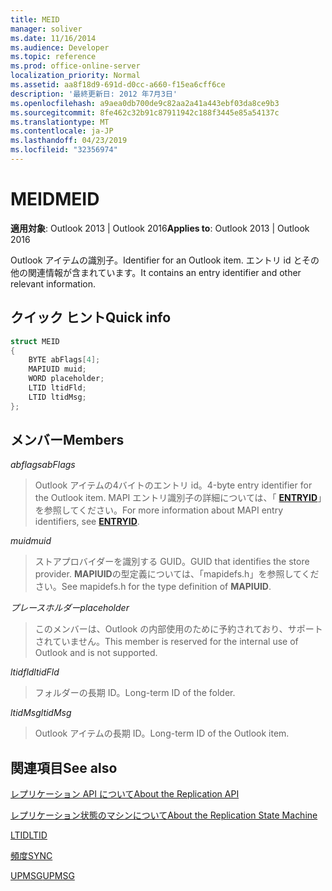 ```yaml
---
title: MEID
manager: soliver
ms.date: 11/16/2014
ms.audience: Developer
ms.topic: reference
ms.prod: office-online-server
localization_priority: Normal
ms.assetid: aa8f18d9-691d-d0cc-a660-f15ea6cff6ce
description: '最終更新日: 2012 年7月3日'
ms.openlocfilehash: a9aea0db700de9c82aa2a41a443ebf03da8ce9b3
ms.sourcegitcommit: 8fe462c32b91c87911942c188f3445e85a54137c
ms.translationtype: MT
ms.contentlocale: ja-JP
ms.lasthandoff: 04/23/2019
ms.locfileid: "32356974"
---
```

# <a name="meid"></a><span data-ttu-id="95773-103">MEID</span><span class="sxs-lookup"><span data-stu-id="95773-103">MEID</span></span>

 
  
<span data-ttu-id="95773-104">**適用対象**: Outlook 2013 | Outlook 2016</span><span class="sxs-lookup"><span data-stu-id="95773-104">**Applies to**: Outlook 2013 | Outlook 2016</span></span> 
  
<span data-ttu-id="95773-105">Outlook アイテムの識別子。</span><span class="sxs-lookup"><span data-stu-id="95773-105">Identifier for an Outlook item.</span></span> <span data-ttu-id="95773-106">エントリ id とその他の関連情報が含まれています。</span><span class="sxs-lookup"><span data-stu-id="95773-106">It contains an entry identifier and other relevant information.</span></span>
  
## <a name="quick-info"></a><span data-ttu-id="95773-107">クイック ヒント</span><span class="sxs-lookup"><span data-stu-id="95773-107">Quick info</span></span>

```cpp
struct MEID 
{ 
    BYTE abFlags[4]; 
    MAPIUID muid; 
    WORD placeholder; 
    LTID ltidFld; 
    LTID ltidMsg; 
};
```

## <a name="members"></a><span data-ttu-id="95773-108">メンバー</span><span class="sxs-lookup"><span data-stu-id="95773-108">Members</span></span>

 <span data-ttu-id="95773-109">_abflags_</span><span class="sxs-lookup"><span data-stu-id="95773-109">_abFlags_</span></span>
  
> <span data-ttu-id="95773-110">Outlook アイテムの4バイトのエントリ id。</span><span class="sxs-lookup"><span data-stu-id="95773-110">4-byte entry identifier for the Outlook item.</span></span> <span data-ttu-id="95773-111">MAPI エントリ識別子の詳細については、「 **[ENTRYID](entryid.md)**」を参照してください。</span><span class="sxs-lookup"><span data-stu-id="95773-111">For more information about MAPI entry identifiers, see **[ENTRYID](entryid.md)**.</span></span> 
    
 <span data-ttu-id="95773-112">_muid_</span><span class="sxs-lookup"><span data-stu-id="95773-112">_muid_</span></span>
  
> <span data-ttu-id="95773-113">ストアプロバイダーを識別する GUID。</span><span class="sxs-lookup"><span data-stu-id="95773-113">GUID that identifies the store provider.</span></span> <span data-ttu-id="95773-114">**MAPIUID**の型定義については、「mapidefs.h」を参照してください。</span><span class="sxs-lookup"><span data-stu-id="95773-114">See mapidefs.h for the type definition of **MAPIUID**.</span></span> 
    
 <span data-ttu-id="95773-115">_プレースホルダー_</span><span class="sxs-lookup"><span data-stu-id="95773-115">_placeholder_</span></span>
  
> <span data-ttu-id="95773-116">このメンバーは、Outlook の内部使用のために予約されており、サポートされていません。</span><span class="sxs-lookup"><span data-stu-id="95773-116">This member is reserved for the internal use of Outlook and is not supported.</span></span>
    
 <span data-ttu-id="95773-117">_ltidfld_</span><span class="sxs-lookup"><span data-stu-id="95773-117">_ltidFld_</span></span>
  
> <span data-ttu-id="95773-118">フォルダーの長期 ID。</span><span class="sxs-lookup"><span data-stu-id="95773-118">Long-term ID of the folder.</span></span>
    
 <span data-ttu-id="95773-119">_ltidMsg_</span><span class="sxs-lookup"><span data-stu-id="95773-119">_ltidMsg_</span></span>
  
> <span data-ttu-id="95773-120">Outlook アイテムの長期 ID。</span><span class="sxs-lookup"><span data-stu-id="95773-120">Long-term ID of the Outlook item.</span></span>
    
## <a name="see-also"></a><span data-ttu-id="95773-121">関連項目</span><span class="sxs-lookup"><span data-stu-id="95773-121">See also</span></span>



[<span data-ttu-id="95773-122">レプリケーション API について</span><span class="sxs-lookup"><span data-stu-id="95773-122">About the Replication API</span></span>](about-the-replication-api.md)
  
[<span data-ttu-id="95773-123">レプリケーション状態のマシンについて</span><span class="sxs-lookup"><span data-stu-id="95773-123">About the Replication State Machine</span></span>](about-the-replication-state-machine.md)
  
[<span data-ttu-id="95773-124">LTID</span><span class="sxs-lookup"><span data-stu-id="95773-124">LTID</span></span>](ltid.md)
  
[<span data-ttu-id="95773-125">頻度</span><span class="sxs-lookup"><span data-stu-id="95773-125">SYNC</span></span>](sync.md)
  
[<span data-ttu-id="95773-126">UPMSG</span><span class="sxs-lookup"><span data-stu-id="95773-126">UPMSG</span></span>](upmsg.md)


